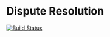 # Dispute Resolution

[![Build
Status](https://travis-ci.org/prashantpawar/DisputeResolution.svg?branch=master)](https://travis-ci.org/prashantpawar/DisputeResolution)
